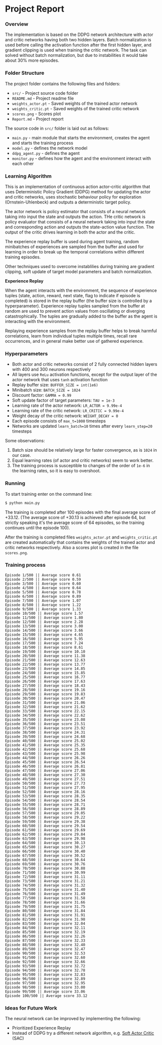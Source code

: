 # Project Report

### Overview

The implementation is based on the DDPG network architecture with actor and critic networks having both two hidden layers.
Batch normalization is used before calling the activation function after the first hidden layer,
and gradient clipping is used when training the critic network. The task can solved without batch normalization, but due to instabilities it would take about 30% more episodes.

### Folder Structure

The project folder contains the following files and folders:

- `src/` - Project source code folder
- `README.md` - Project readme file
- `weights_actor.pt` - Saved weights of the trained actor network
- `weights_critic.pt` - Saved weights of the trained critic network
- `scores.png` - Scores plot
- `Report.md` - Project report

The source code in `src/` folder is laid out as follows:
- `main.py` - main module that starts the environment, creates the agent and starts the training process
- `model.py` - defines the network model
- `ddpg_agent.py` - defines the agent
- `monitor.py` - defines how the agent and the environment interact with each other

### Learning Algorithm

This is an implementation of continuous action actor-critic algorithm that uses Deterministic Policy Gradient (DDPG) method
for updating the actor and critic networks, uses stochastic behaviour policy for exploration (Ornstein-Uhlenbeck) and outputs a deterministic target policy.

The actor network is policy estimator that consists of a neural network taking into input the state and outputs the action. 
THe critic network is policy evaluator that consists of a neural network taking into input the state and corresponding action and outputs the state-action value function.
The output of the critic drives learning in both the actor and the critic.

The experience replay buffer is used during agent training, random minibatches of experiences are sampled from the buffer
and used for learning in order to break up the temporal correlations within different training episodes.

Other techniques used to overcome instablilies during training are gradient clipping, soft update of target model parameters and batch normalization.


**Experience Replay**

When the agent interacts with the environment, the sequence of experience tuples (state, action, reward, next state, flag to indicate if episode is completed) is stored in the 
replay buffer (the buffer size is controlled by a hyperparameter). Experience replay tuples sampled from the buffer at random are used to prevent action values from oscillating or diverging catastrophically.
The tuples are gradually added to the buffer as the agent is interacting with the environment.

Replaying experience samples from the replay buffer helps to break harmful correlations, learn from
individual tuples multiple times, recall rare occurrences, and in general make better use of gathered experience.


### Hyperparameters

- Both actor and critic networks consist of 2 fully connected hidden layers with 400 and 300 neurons respectively
- All layers use `ReLu` activation functions, except for the output layer of the actor network that uses `tanh` activation function
- Replay buffer size: `BUFFER_SIZE = int(1e6)`
- Minibatch size: `BATCH_SIZE = 1024`
- Discount factor: `GAMMA = 0.99`
- Soft update factor of target parameters: `TAU = 1e-3`
- Learning rate of the actor network: `LR_ACTOR = 9.99e-4`
- Learning rate of the critic network: `LR_CRITIC = 9.99e-4`
- Weight decay of the critic network: `WEIGHT_DECAY = 0`
- Each episode consists of `max_t=1000` timesteps
- Networks are updated `learn_batch=10` times after every `learn_step=20` timesteps

Some observations:
1. Batch size should be relatively large for faster convergence, as is `1024` in our case.
2. Equal learning rates (of actor and critic networks) seem to work better.
3. The training process is susceptible to changes of the order of `1e-6` in the learning rates, so it is easy to overshoot.


### Running

To start training enter on the command line:
```sh
$ python main.py
```

The training is completed after 100 episodes with the final average score of +33.12.
(The average score of +30.13 is achieved after episode 64, but strictly speaking it's the average score of 64 episodes, so the training continues until the episode 100).

After the training is completed files `weights_actor.pt` and `weights_critic.pt` are created automatically that contains the weights of the trained actor and critic networks respectively.
Also a scores plot is created in the file `scores.png`.

### Training process

    Episode 1/500 || Average score 0.61
    Episode 2/500 || Average score 0.59
    Episode 3/500 || Average score 0.60
    Episode 4/500 || Average score 0.64
    Episode 5/500 || Average score 0.78
    Episode 6/500 || Average score 0.89
    Episode 7/500 || Average score 1.07
    Episode 8/500 || Average score 1.22
    Episode 9/500 || Average score 1.33
    Episode 10/500 || Average score 1.57
    Episode 11/500 || Average score 1.80
    Episode 12/500 || Average score 2.28
    Episode 13/500 || Average score 3.00
    Episode 14/500 || Average score 3.66
    Episode 15/500 || Average score 4.65
    Episode 16/500 || Average score 5.95
    Episode 17/500 || Average score 7.24
    Episode 18/500 || Average score 8.61
    Episode 19/500 || Average score 10.10
    Episode 20/500 || Average score 11.38
    Episode 21/500 || Average score 12.63
    Episode 22/500 || Average score 13.77
    Episode 23/500 || Average score 14.85
    Episode 24/500 || Average score 15.85
    Episode 25/500 || Average score 16.77
    Episode 26/500 || Average score 17.63
    Episode 27/500 || Average score 18.43
    Episode 28/500 || Average score 19.16
    Episode 29/500 || Average score 19.83
    Episode 30/500 || Average score 20.47
    Episode 31/500 || Average score 21.06
    Episode 32/500 || Average score 21.62
    Episode 33/500 || Average score 22.15
    Episode 34/500 || Average score 22.62
    Episode 35/500 || Average score 23.08
    Episode 36/500 || Average score 23.51
    Episode 37/500 || Average score 23.92
    Episode 38/500 || Average score 24.31
    Episode 39/500 || Average score 24.68
    Episode 40/500 || Average score 25.02
    Episode 41/500 || Average score 25.35
    Episode 42/500 || Average score 25.68
    Episode 43/500 || Average score 25.98
    Episode 44/500 || Average score 26.26
    Episode 45/500 || Average score 26.54
    Episode 46/500 || Average score 26.81
    Episode 47/500 || Average score 27.06
    Episode 48/500 || Average score 27.30
    Episode 49/500 || Average score 27.51
    Episode 50/500 || Average score 27.73
    Episode 51/500 || Average score 27.95
    Episode 52/500 || Average score 28.16
    Episode 53/500 || Average score 28.35
    Episode 54/500 || Average score 28.54
    Episode 55/500 || Average score 28.71
    Episode 56/500 || Average score 28.89
    Episode 57/500 || Average score 29.05
    Episode 58/500 || Average score 29.22
    Episode 59/500 || Average score 29.38
    Episode 60/500 || Average score 29.54
    Episode 61/500 || Average score 29.69
    Episode 62/500 || Average score 29.84
    Episode 63/500 || Average score 29.98
    Episode 64/500 || Average score 30.13
    Episode 65/500 || Average score 30.27
    Episode 66/500 || Average score 30.40
    Episode 67/500 || Average score 30.52
    Episode 68/500 || Average score 30.64
    Episode 69/500 || Average score 30.76
    Episode 70/500 || Average score 30.88
    Episode 71/500 || Average score 30.99
    Episode 72/500 || Average score 31.11
    Episode 73/500 || Average score 31.21
    Episode 74/500 || Average score 31.32
    Episode 75/500 || Average score 31.40
    Episode 76/500 || Average score 31.49
    Episode 77/500 || Average score 31.58
    Episode 78/500 || Average score 31.66
    Episode 79/500 || Average score 31.75
    Episode 80/500 || Average score 31.84
    Episode 81/500 || Average score 31.91
    Episode 82/500 || Average score 31.98
    Episode 83/500 || Average score 32.04
    Episode 84/500 || Average score 32.11
    Episode 85/500 || Average score 32.19
    Episode 86/500 || Average score 32.26
    Episode 87/500 || Average score 32.33
    Episode 88/500 || Average score 32.40
    Episode 89/500 || Average score 32.47
    Episode 90/500 || Average score 32.53
    Episode 91/500 || Average score 32.60
    Episode 92/500 || Average score 32.66
    Episode 93/500 || Average score 32.72
    Episode 94/500 || Average score 32.78
    Episode 95/500 || Average score 32.83
    Episode 96/500 || Average score 32.89
    Episode 97/500 || Average score 32.95
    Episode 98/500 || Average score 33.00
    Episode 99/500 || Average score 33.06
    Episode 100/500 || Average score 33.12


### Ideas for Future Work

The neural network can be improved by implementing the following:
- Prioritized Experience Replay
- Instead of DDPG try a different network algorithm, e.g. [Soft Actor Critic](https://spinningup.openai.com/en/latest/algorithms/sac.html) (SAC)